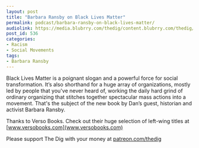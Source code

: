 ```yaml
---
layout: post
title: "Barbara Ransby on Black Lives Matter"
permalink: podcast/barbara-ransby-on-black-lives-matter/
audiolink: https://media.blubrry.com/thedig/content.blubrry.com/thedig/The_DIg_-_EP_164_-_Ransby.mp3
post_id: 536
categories: 
- Racism
- Social Movements
tags: 
- Barbara Ransby
---
```


Black Lives Matter is a poignant slogan and a powerful force for social transformation. It’s also shorthand for a huge array of organizations, mostly led by people that you've never heard of, working the daily hard grind of ordinary organizing that stitches together spectacular mass actions into a movement. That's the subject of the new book 
by Dan’s guest, historian and activist Barbara Ransby.

Thanks to Verso Books. Check out their huge selection of left-wing titles at [www.versobooks.com](www.versobooks.com)

Please support The Dig with your money at [patreon.com/thedig](http://www.patreon.com/TheDig) 